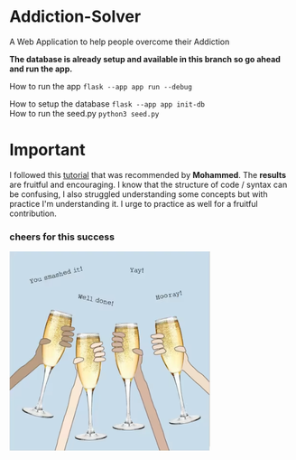 # Addiction-Solver
A Web Application to help people overcome their Addiction

**The database is already setup and available in this branch so go ahead and run the app.**

How to run the app `flask --app app run --debug` 

How to setup the database `flask --app app init-db` \
How to run the seed.py `python3 seed.py`


# Important
I followed this [tutorial](https://flask.palletsprojects.com/en/3.0.x/tutorial/) that was recommended by **Mohammed**. The **results** are fruitful and encouraging. I know that the structure of code / syntax can be confusing, I also struggled understanding some concepts but with practice I'm understanding it. I urge to practice as well for a fruitful contribution.

### cheers for this success
![alt text](/app/static/images/image.png)
